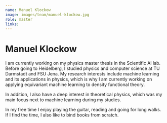 ```yaml
---
name: Manuel Klockow
image: images/team/manuel-klockow.jpg
role: master
links:
---
```


# Manuel Klockow

I am currently working on my physics master thesis in the Scientific AI lab. Before going to Heidelberg, I studied physics and computer science at TU Darmstadt and FSU Jena. My research interests include machine learning and its applications in physics, which is why I am currently working on applying equivariant machine learning to density functional theory. 

In addition, I also have a deep interest in theoretical physics, which was my main focus next to machine learning during my studies. 

In my free time I enjoy playing the guitar, reading and going for long walks. If I find the time, I also like to bind books from scratch.